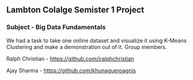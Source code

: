 ## Lambton Colalge Semister 1 Project
### Subject - Big Data Fundamentals

We had a task to take one online dataset and visualize it using K-Means Clustering and make a demonstration out of it.
Group members.


Ralph Christian - https://github.com/iralphchristian

Ajay Sharma - https://github.com/khunagueroagnis
